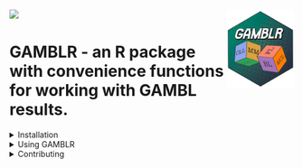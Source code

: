 # <img src="img/figures/logo.png" align="right" alt="" width="120" />

![](https://github.com/morinlab/GAMBLR/actions/workflows/build_check.yml/badge.svg)

# GAMBLR - an R package with convenience functions for working with GAMBL results.

<details>

<summary>Installation</summary>

GAMBLR is an open-source package. It can be easily installed directly from GitHub:

```
devtools::install_github("morinlab/GAMBLR", repos = BiocManager::repositories())
```

This will install the full set of GAMBLR-verse children packages ([GAMBLR.data](https://github.com/morinlab/GAMBLR.data), [GAMBLR.helpers](https://github.com/morinlab/GAMBLR.results), [GAMBLR.utils](https://github.com/morinlab/GAMBLR.utils), [GAMBLR.viz](https://github.com/morinlab/GAMBLR.viz), [GAMBLR.results](https://github.com/morinlab/GAMBLR.results)) with all necessary dependencies. The latter child package ([GAMBLR.results](https://github.com/morinlab/GAMBLR.results)) requires access to the GSC resources and is not intended to be used outside of GSC. If you are interested in standalone functionality, please refer to the documentation of the [GAMBLR.data](https://github.com/morinlab/GAMBLR.data) package or any other individual child package.
</details>


<details>


<summary>Using GAMBLR</summary>

Once installed, the correct packages in correct order can be loaded with a regular `library` command:
```
library(GAMBLR)
```
This achieves sevaral goals at the same time: (i) the packages are loaded in correct order so there are no conflicts between functions existing in data and results packages; (ii) GAMBL-consortium users (Morin Lab members) have access to both public and restricted data; (iii) all children packages are loaded in one-liner instead of importing each child separately.
</details>


<details>

<summary>Contributing</summary>

If you have access to gphost, the easiest way to obtain and contribute to GAMBLR is to do this via cloning the repository

```
cd
git clone git@github.com:morinlab/GAMBLR.git
```

In your R editor of choice, set your working directory to the place you just cloned the repo.

```
setwd("~/GAMBLR")
```

Install the package in R by running the following command (requires the devtools package)

```
devtools::install()
```

As GAMBL users (GAMBLRs, so to speak) rely on the functionality of this package, the Master branch is protected. All commits must be submitted via pull request on a branch. Please refer to the [GAMBL](https://github.com/morinlab/gambl#contribution-guidelines) documentation for details on how to do this.

### New Functions

Please always ensure that the new function goes into the corresponding child package according to it's intended use. If you are not sure to which package the new function belongs to, please ask through opening new issue on this repository or starting new thread on Slack if you are the member of the Morin lab.

When designing new functions, please refer to guide-lines and best practices detailed [here](https://r-pkgs.org/). Ensure to always provide the required documentation for any new functions. See [this](https://r-pkgs.org/man.html#title-description-details) section for more details on best practices for documenting R functions. Unsure what information goes where in a function documentation? Here is a brief outline for what the different sections should include and as an example, [here](https://github.com/morinlab/GAMBLR/blob/master/R/viz.R#L2423) is an adequately documented GAMBLR function. For more information, see [this](https://r-pkgs.org/man.html#title).

#### Title

The title is taken from the first sentence. It should be written in sentence case, not end in a full stop, and be followed by a blank line. The title is shown in various function indexes (e.g. help(package = "some_package")) and is what the user will usually see when browsing multiple functions.

#### Description

The description is taken from the next paragraph. It’s shown at the top of documentation and should briefly describe the most important features of the function.

#### Details

Additional details are anything after the description. Details are optional, but can be any length so are useful if you want to dig deep into some important aspect of the function. Note that, even though the details come right after the description in the introduction, they appear much later in rendered documentation. If you want to add code in any other language other than R, this is also the sections to do so. For example, the new function relies on some bash code in order to utilize the GAMBLR code. You can detail such code here by simply adding a code block as you would in a regular markdown file.

#### Parameters

Detailed parameter descriptions should be included for all functions. Remember to state the required data types, default values, if the parameter is required or optional, etc.

#### Return

Specify the returned object, is it a data frame, a list, a vector or characters, etc.

#### Import

Always import all the packages from which you are calling any functions outside of base R and R [packages](https://cran.r-project.org/doc/FAQ/R-FAQ.html#R-Add_002dOn-Packages) that gets loaded per default. Remember to not import `tidyverse`, rather, import the individual packages from `tidyverse` that the function is depending on. If any packages that are not yet a part of the GAMBLR dependencies are needed for the function, the user needs to run `usethis::use_package("package_name")` in order to add any such new dependencies to DESCRIPTION. Warning, do not edit DESCRIPTION by hand, instead use the approach detailed here.

#### Export

Should this function be exported to NAMESPACE (i.e make it directly accessible for anyone who loads GAMBLR), or is the function considered to be an internal/helper function? In order to have the function populate NAMESPACE, the developer has to run `devtools::document()`. All functions that have the `@export` line in its documentation will be added to NAMESPACE. Helper functions should not include this in the function documentation. Note that such functions are still accessible with `GAMBLR:::helper_function_name`. If The new function is indeed a helper/internal function, ensure that this is made clear from both the function description and details (see [this](https://github.com/morinlab/GAMBLR/blob/master/R/utilities.R#L785) example). In addition, it should also be clear what purpose the helper function is serving (i.e what other GAMBLR functions are calling the helper function).

#### Examples

Please provide fully reproducible examples for the function. Ideally, the example should demonstrate basic usage, as well as more advanced usage with different parameter combinations. Note that examples can not extend over 100 characters per line, since this will cause the lines to  be truncated in the rendered PDF manual. In addition, the developer needs to load any packages (besides **GAMBLR**) that are needed to run the examples. For instance, if the example code calls `%>%`, `dplyr` or `magrittr` to make the pipe available for the example. It is advised to write your example in such a way that loading external packages are avoided as much as possible. Instead, prioritize base R as much as possible. In some cases, it is undesirable to have a function run its examples. This applies to functions that are writing files and helper functions. To avoid any such examples to run, simply wrap the example in:

```
\dontrun{
do_not_run = some_function()
}
```

#### Helper Function Specific Instructions

If the newly added function is a utilized by GAMBLR as an internal or helper function, you should also add the `@noRd` field to the function documentation. This prevents the function to have an `.Rd` file created and populated in the `man/` folder. This is important, since such functions should not be represented on the website that is being built from the source code. In addition, make sure that you also followed the helper function specific instructions under **Examples** and **Export**.

### Testing New Functions

So you have added a new function (carefully following the steps in the previous section!) and you are obviously extremely proud and eager to test it out (and let others test it). There are basically two different approaches to do so.

#### Option 1

Your first option, and likely the preferred route to take, is to make sure that the working directory in R studio is set to the GAMBLR folder with your updated code and then run `devtools::load_all()` to load all the functions available in the `R/` folder of thee same repo. This should make all such functions available to call.

#### Option 2

As an alternative, you can also run `devtools::install()` from the updated GAMBLR directory. As the name implies, this will install the complete package complete with dependencies, remotes, etc. **Note**, if you run with the second option, make sure to restart your R session with `.rs.restartR()` after installing the package and then load GAMBLR with `library(GAMBLR)`. Now you have installed the updated branch of GAMBLR and are free to call any functions available in the `R/`

### Function Documentation Template

For your convenience, here is a documentation template for GAMBLR functions.

```
#' @title
#'
#' @description
#'
#' @details
#'
#' @param a_parameter
#' @param another_parameter
#'
#' @return
#'
#' @import
#' @export
#'
#' @examples
#' #this is an example
#' ###For your reference, this line is exactly 100 characters. Do not exceed 100 characters per line
#'
function_name = function(a_parameter,
                         another_parameter){
                         }
```

</details>

